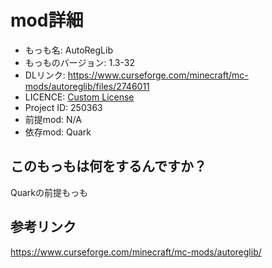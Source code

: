 # mod詳細

- もっも名: AutoRegLib
- もっものバージョン: 1.3-32
- DLリンク: https://www.curseforge.com/minecraft/mc-mods/autoreglib/files/2746011
- LICENCE: [Custom License](https://www.curseforge.com/minecraft/mc-mods/autoreglib/files/2746011)
- Project ID: 250363
- 前提mod: N/A
- 依存mod: Quark

## このもっもは何をするんですか？
Quarkの前提もっも

## 参考リンク
https://www.curseforge.com/minecraft/mc-mods/autoreglib/